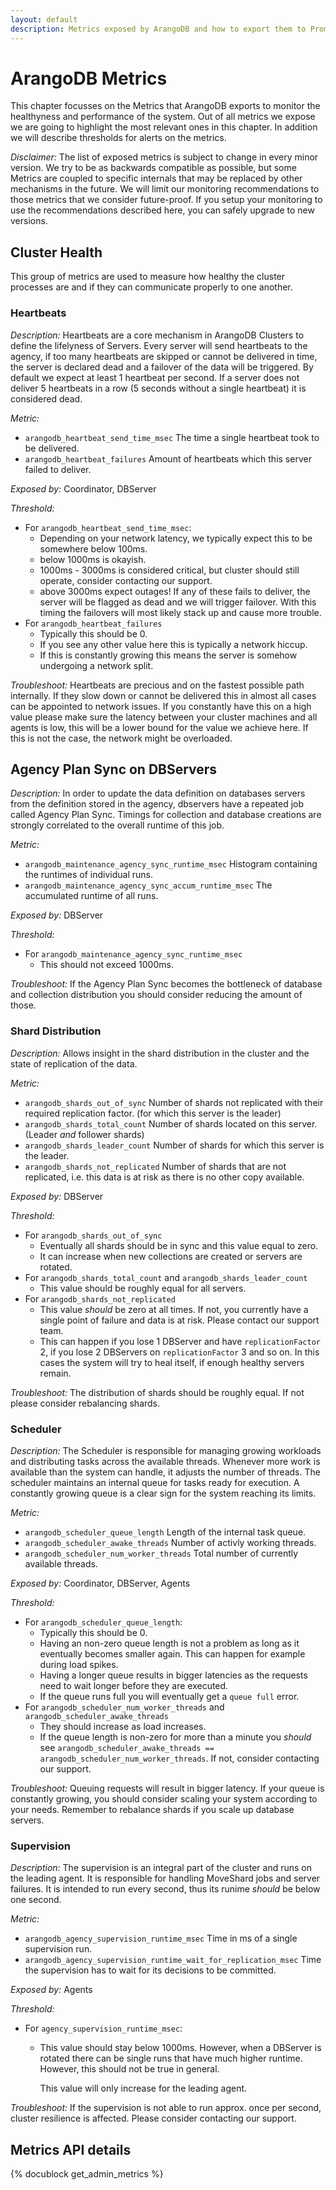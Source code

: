 ```yaml
---
layout: default
description: Metrics exposed by ArangoDB and how to export them to Prometheus and visualize with Grafana.
---
```

# ArangoDB Metrics

This chapter focusses on the Metrics that ArangoDB exports to monitor
the healthyness and performance of the system.
Out of all metrics we expose we are going to highlight the most
relevant ones in this chapter. In addition we will describe thresholds
for alerts on the metrics.

_Disclaimer:_
The list of exposed metrics is subject to change in every minor version.
We try to be as backwards compatible as possible, but some Metrics are
coupled to specific internals that may be replaced by other mechanisms
in the future.
We will limit our monitoring recommendations to those metrics that we 
consider future-proof. If you setup your monitoring to use the recommendations 
described here, you can safely upgrade to new versions.

## Cluster Health

This group of metrics are used to measure how healthy the cluster processes
are and if they can communicate properly to one another.

### Heartbeats

_Description:_
Heartbeats are a core mechanism in ArangoDB Clusters to define the lifelyness
of Servers. Every server will send heartbeats to the agency, if too many heartbeats
are skipped or cannot be delivered in time, the server is declared dead and a
failover of the data will be triggered.
By default we expect at least 1 heartbeat per second.
If a server does not deliver 5 heartbeats in a row (5 seconds without a single heartbeat)
it is considered dead.

_Metric:_
* `arangodb_heartbeat_send_time_msec` The time a single heartbeat took to be delivered.
* `arangodb_heartbeat_failures` Amount of heartbeats which this server failed to deliver.

_Exposed by:_
Coordinator, DBServer

_Threshold:_
  * For `arangodb_heartbeat_send_time_msec`:
    * Depending on your network latency, we typically expect this to be somewhere below 100ms.
    * below 1000ms is okayish.
    * 1000ms - 3000ms is considered critical, but cluster should still operate, consider contacting our support.
    * above 3000ms expect outages! If any of these fails to deliver, the server will be flagged as dead and we will trigger failover. With this timing the failovers will most likely stack up and cause more trouble.
  * For `arangodb_heartbeat_failures`
    * Typically this should be 0.
    * If you see any other value here this is typically a network hiccup.
    * If this is constantly growing this means the server is somehow undergoing a network split.

_Troubleshoot:_
Heartbeats are precious and on the fastest possible path internally. If they slow down or cannot be delivered this in almost all
cases can be appointed to network issues.
If you constantly have this on a high value please make sure the latency between your cluster machines and all agents is low, this will be a lower bound for the value we achieve here.
If this is not the case, the network might be overloaded.




## Agency Plan Sync on DBServers

_Description:_
In order to update the data definition on databases servers from the definition stored in the agency, dbservers have a repeated
job called Agency Plan Sync. Timings for collection and database creations are strongly correlated to the overall runtime
of this job.

_Metric:_
* `arangodb_maintenance_agency_sync_runtime_msec` Histogram containing the runtimes of individual runs.
* `arangodb_maintenance_agency_sync_accum_runtime_msec` The accumulated runtime of all runs.

_Exposed by:_
DBServer

_Threshold:_
  * For `arangodb_maintenance_agency_sync_runtime_msec`
    * This should not exceed 1000ms.

_Troubleshoot:_
If the Agency Plan Sync becomes the bottleneck of database and collection distribution you should consider reducing the amount of those.

### Shard Distribution

_Description:_
Allows insight in the shard distribution in the cluster and the state of replication of the data.

_Metric:_
* `arangodb_shards_out_of_sync` Number of shards not replicated with their required replication factor. (for which this server is the leader)
* `arangodb_shards_total_count` Number of shards located on this server. (Leader _and_ follower shards)
* `arangodb_shards_leader_count` Number of shards for which this server is the leader.
* `arangodb_shards_not_replicated` Number of shards that are not replicated, i.e. this data is at risk as there is no other copy available.

_Exposed by:_
DBServer

_Threshold:_
  * For `arangodb_shards_out_of_sync`
    * Eventually all shards should be in sync and this value equal to zero.
    * It can increase when new collections are created or servers are rotated.
  * For `arangodb_shards_total_count` and `arangodb_shards_leader_count`
    * This value should be roughly equal for all servers.
  * For `arangodb_shards_not_replicated`
    * This value _should_ be zero at all times. If not, you currently have a single point of failure and data is at risk. Please contact our support team.
    * This can happen if you lose 1 DBServer and have `replicationFactor` 2, if you lose 2 DBServers on `replicationFactor` 3 and so on. In this cases the system will try to heal itself, if enough healthy servers remain.

_Troubleshoot:_
The distribution of shards should be roughly equal. If not please consider rebalancing shards.


### Scheduler

_Description:_
The Scheduler is responsible for managing growing workloads and distributing tasks across the available threads.
Whenever more work is available than the system can handle, it adjusts the number of threads. The scheduler
maintains an internal queue for tasks ready for execution. A constantly growing queue is a clear sign for the
system reaching its limits.

_Metric:_
* `arangodb_scheduler_queue_length` Length of the internal task queue.
* `arangodb_scheduler_awake_threads` Number of activly working threads.
* `arangodb_scheduler_num_worker_threads` Total number of currently available threads.

_Exposed by:_
Coordinator, DBServer, Agents

_Threshold:_
  * For `arangodb_scheduler_queue_length`:
    * Typically this should be 0.
    * Having an non-zero queue length is not a problem as long as it eventually becomes smaller again. This can happen for example during load spikes.
    * Having a longer queue results in bigger latencies as the requests need to wait longer before they are executed.
    * If the queue runs full you will eventually get a `queue full` error.
  * For `arangodb_scheduler_num_worker_threads` and `arangodb_scheduler_awake_threads`
    * They should increase as load increases.
    * If the queue length is non-zero for more than a minute you _should_ see `arangodb_scheduler_awake_threads == arangodb_scheduler_num_worker_threads`. If not, consider contacting our support.

_Troubleshoot:_
Queuing requests will result in bigger latency. If your queue is constantly growing, you should consider scaling your system according to your needs. Remember to rebalance shards if you scale up database servers.


### Supervision

_Description:_ The supervision is an integral part of the cluster and runs on the leading agent. It is responsible for
handling MoveShard jobs and server failures. It is intended to run every second, thus its runime _should_ be below
one second.


_Metric:_
* `arangodb_agency_supervision_runtime_msec` Time in ms of a single supervision run.
* `arangodb_agency_supervision_runtime_wait_for_replication_msec` Time the supervision has to wait for its decisions to be committed.

_Exposed by:_
Agents

_Threshold:_
  * For `agency_supervision_runtime_msec`:
    * This value should stay below 1000ms. However, when a DBServer is rotated there can be single runs that have much higher runtime.
      However, this should not be true in general.

      This value will only increase for the leading agent.

_Troubleshoot:_
If the supervision is not able to run approx. once per second, cluster resilience is affected. Please consider contacting our support.

Metrics API details
-------------------

<!-- js/actions/api-system.js -->
{% docublock get_admin_metrics %}
